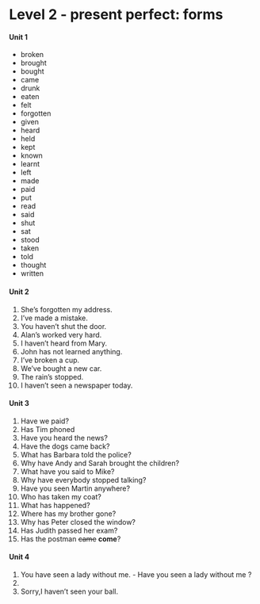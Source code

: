 # Level 2  - present perfect: forms

#### Unit 1

- broken
- brought
- bought
- came
- drunk
- eaten
- felt
- forgotten
- given
- heard
- held
- kept
- known
- learnt
- left
- made
- paid
- put
- read
- said
- shut
- sat
- stood
- taken
- told
- thought
- written

#### Unit 2

1. She’s forgotten my address.
2. I’ve made a mistake.
3. You haven’t  shut the door.
4. Alan’s worked very hard.
5. I haven’t heard from Mary.
6. John has not learned anything.
7. I’ve broken a cup.
8. We’ve bought a new car.
9. The rain’s stopped.
10. I haven’t seen a newspaper today.

#### Unit 3

1. Have we paid?
2. Has Tim phoned
3. Have you heard the news?
4. Have the dogs came back?
5. What has Barbara told the police?
6. Why have Andy and Sarah brought the children?
7. What have you said to Mike?
8. Why have everybody stopped talking?
9. Have you seen Martin anywhere?
10. Who has taken my coat?
11. What has happened?
12. Where has my brother gone?
13. Why has Peter closed the window?
14. Has Judith passed her exam?
15. Has the postman ~~came~~ **come**?

#### Unit 4

1. You have seen a lady without me. - Have you seen a lady without me ?
2. 
3. Sorry,I haven’t seen your ball.